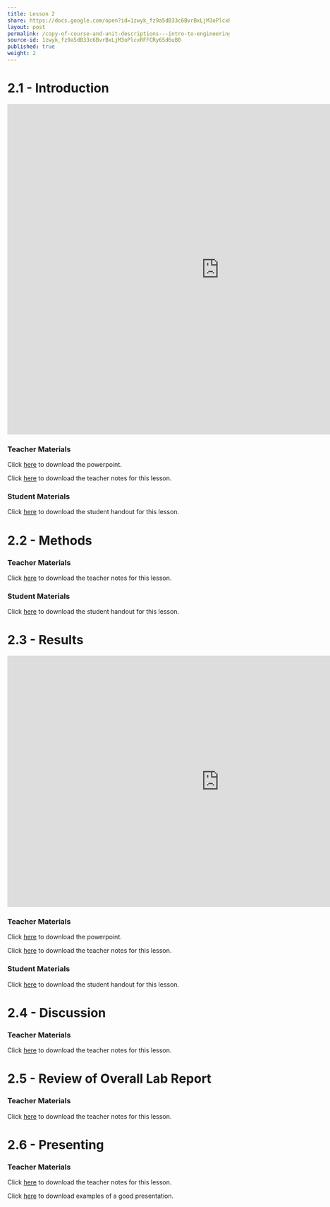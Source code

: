 ```yaml
---
title: Lesson 2
share: https://docs.google.com/open?id=1zwyk_fz9a5dB33c6BvrBxLjM3oPlcxRFFCRy65d6uB0
layout: post
permalink: /copy-of-course-and-unit-descriptions---intro-to-engineering-de-only-copy/
source-id: 1zwyk_fz9a5dB33c6BvrBxLjM3oPlcxRFFCRy65d6uB0
published: true
weight: 2
---
```


# 2.1 - Introduction

<iframe src="https://docs.google.com/presentation/d/e/2PACX-1vRHXtxotd0pv6Uu6ubPTZVwflEZo4OSk4a5Yb1gFZ2wkOafKJkj2rs19IOIDmoizkRJBfvCpPlsFDMx/embed?start=true&loop=false&delayms=3000" frameborder="0" width="960" height="749" allowfullscreen="true" mozallowfullscreen="true" webkitallowfullscreen="true"></iframe> 

### Teacher Materials

Click <a href="https://docs.google.com/presentation/d/1hegRDD9V1cM6jeLYw1Cu8CN7k3qsZFW9xBV0d5W4ahg/edit?usp=sharing" target="_blank">here</a> to download the powerpoint.

Click <a href="https://docs.google.com/document/d/1JDzibzWQOQPqxIRoi6xrWCQVPLipZX4r6IAUPRVhXck/edit?usp=sharing" target="_blank">here</a> to download the teacher notes for this lesson.

### Student Materials

Click <a href="https://docs.google.com/document/d/1xV9GJSrIceRkYg0iTlQMaL1FABqJQPPgezmldvS99zM/edit?usp=sharing" target="_blank">here</a> to download the student handout for this lesson.

# 2.2 - Methods

### Teacher Materials

Click <a href="https://docs.google.com/document/d/1H68-Ns7MwORJoHFxz21z_B6NxgWuRxen3DlCcFss3kQ/edit?usp=sharing" target="_blank">here</a> to download the teacher notes for this lesson.

### Student Materials

Click <a href="https://docs.google.com/document/d/1aWAFqFGsk8l71ErdDJtwjzbe52pNG_pg5HBzKyNOXi4/edit?usp=sharing" target="_blank">here</a> to download the student handout for this lesson.

# 2.3 - Results

<iframe src="https://docs.google.com/presentation/d/e/2PACX-1vQunLa2TlyN2sv2tBj8DX76naR_tkXbX1tz0fsvZZqsbA7oxWQbfYK7Xw6P06ulc0L3ptiXQEHK087c/embed?start=false&loop=false&delayms=3000" frameborder="0" width="960" height="569" allowfullscreen="true" mozallowfullscreen="true" webkitallowfullscreen="true"></iframe>

### Teacher Materials

Click <a href="https://docs.google.com/presentation/d/1Uk-dtE2urHemWIBtAiLcvVeyCXg_TpR7hjP3K8omr7M/edit?usp=sharing" target="_blank">here</a> to download the powerpoint.

Click <a href="https://docs.google.com/document/d/1FqR2eCUKoJv5YilsSnlYLOtL-4Nu8jf7YDJVJO-57f0/edit?usp=sharing" target="_blank">here</a> to download the teacher notes for this lesson.

### Student Materials

Click <a href="https://docs.google.com/document/d/1GLf0CPdM0WCZE1I3CDfH1xYYcm1bCyFugUEJhh3Z9XY/edit?usp=sharing" target="_blank">here</a> to download the student handout for this lesson.

# 2.4 - Discussion

### Teacher Materials

Click <a href="https://docs.google.com/document/d/1hQDXgBlUJfHiaOYM4tNq6kb5xN74VEbHIKChT3cgX2U/edit?usp=sharing" target="_blank">here</a> to download the teacher notes for this lesson.

# 2.5 - Review of Overall Lab Report

### Teacher Materials

Click <a href="https://docs.google.com/document/d/1QPIasXUmaOOBIc1YHgifvUJyXPB58lcuh6w-BIrmOyE/edit?usp=sharing" target="_blank">here</a> to download the teacher notes for this lesson.

# 2.6 - Presenting

### Teacher Materials

Click <a href="https://docs.google.com/document/d/1Y-HGJh5WrUOgFpQUbHe_ZXeG-SRENZQ4nHQnM1Ni6cE/edit?usp=sharing" target="_blank">here</a> to download the teacher notes for this lesson.

Click <a href="https://drive.google.com/drive/folders/1vhGkn-khnY-oGwTGUHrJMc289MGgHsqU?usp=sharing" target="_blank">here</a> to download examples of a good presentation.